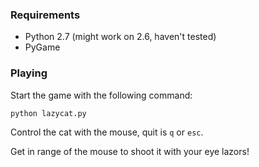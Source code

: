 ### Requirements

* Python 2.7 (might work on 2.6, haven't tested)
* PyGame

### Playing

Start the game with the following command:

    python lazycat.py

Control the cat with the mouse, quit is `q` or `esc`.

Get in range of the mouse to shoot it with your eye lazors!
